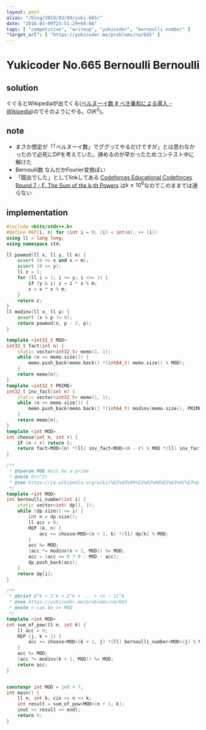 ```yaml
---
layout: post
alias: "/blog/2018/03/09/yuki-665/"
date: "2018-03-09T23:51:29+09:00"
tags: [ "competitive", "writeup", "yukicoder", "bernoulli-number" ]
"target_url": [ "https://yukicoder.me/problems/no/665" ]
---
```


# Yukicoder No.665 Bernoulli Bernoulli

## solution

ぐぐるとWikipediaが出てくる([ベルヌーイ数 # べき乗和による導入 - Wikipedia](https://ja.wikipedia.org/wiki/%E3%83%99%E3%83%AB%E3%83%8C%E3%83%BC%E3%82%A4%E6%95%B0#%E3%81%B9%E3%81%8D%E4%B9%97%E5%92%8C%E3%81%AB%E3%82%88%E3%82%8B%E5%B0%8E%E5%85%A5))のでそのようにやる。$O(K^2)$。

## note

-   まさか想定が「「ベルヌーイ数」でググってやるだけですが」とは思わなかったので必死にDPを考えていた。諦めるのが早かったためコンテスト中に解けた
-   Bernoulli数 なんだかFourier変換ぽい
-   「既出でした」としてlinkしてある [Codeforces Educational Codeforces Round 7 - F. The Sum of the k-th Powers](http://codeforces.com/contest/622/problem/F) は$k \le 10^6$なのでこのままでは通らない

## implementation

``` c++
#include <bits/stdc++.h>
#define REP(i, n) for (int i = 0; (i) < int(n); ++ (i))
using ll = long long;
using namespace std;

ll powmod(ll x, ll y, ll m) {
    assert (0 <= x and x < m);
    assert (0 <= y);
    ll z = 1;
    for (ll i = 1; i <= y; i <<= 1) {
        if (y & i) z = z * x % m;
        x = x * x % m;
    }
    return z;
}
ll modinv(ll x, ll p) {
    assert (x % p != 0);
    return powmod(x, p - 2, p);
}

template <int32_t MOD>
int32_t fact(int n) {
    static vector<int32_t> memo(1, 1);
    while (n >= memo.size()) {
        memo.push_back(memo.back() *(int64_t) memo.size() % MOD);
    }
    return memo[n];
}
template <int32_t PRIME>
int32_t inv_fact(int n) {
    static vector<int32_t> memo(1, 1);
    while (n >= memo.size()) {
        memo.push_back(memo.back() *(int64_t) modinv(memo.size(), PRIME) % PRIME);
    }
    return memo[n];
}
template <int MOD>
int choose(int n, int r) {
    if (n < r) return 0;
    return fact<MOD>(n) *(ll) inv_fact<MOD>(n - r) % MOD *(ll) inv_fact<MOD>(r) % MOD;
}

/**
 * @tparam MOD must be a prime
 * @note O(n^2)
 * @see https://ja.wikipedia.org/wiki/%E3%83%99%E3%83%AB%E3%83%8C%E3%83%BC%E3%82%A4%E6%95%B0
 */
template <int MOD>
int bernoulli_number(int i) {
    static vector<int> dp(1, 1);
    while (dp.size() <= i) {
        int n = dp.size();
        ll acc = 0;
        REP (k, n) {
            acc += choose<MOD>(n + 1, k) *(ll) dp[k] % MOD;
        }
        acc %= MOD;
        (acc *= modinv(n + 1, MOD)) %= MOD;
        acc = (acc == 0 ? 0 : MOD - acc);
        dp.push_back(acc);
    }
    return dp[i];
}

/**
 * @brief 0^k + 1^k + 2^k + ... + (n - 1)^k
 * @see https://yukicoder.me/problems/no/665
 * @note n can be >= MOD
 */
template <int MOD>
int sum_of_pow(ll n, int k) {
    ll acc = 0;
    REP (j, k + 1) {
        acc += choose<MOD>(k + 1, j) *(ll) bernoulli_number<MOD>(j) % MOD *(ll) powmod(n % MOD, k - j + 1, MOD) % MOD;
    }
    acc %= MOD;
    (acc *= modinv(k + 1, MOD)) %= MOD;
    return acc;
}


constexpr int MOD = 1e9 + 7;
int main() {
    ll n; int k; cin >> n >> k;
    int result = sum_of_pow<MOD>(n + 1, k);
    cout << result << endl;
    return 0;
}
```
